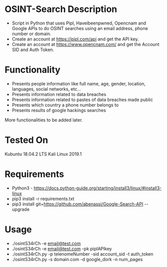 # OSINT-Search Description
- Script in Python that uses Pipl, Haveibeenpwned, Opencnam and Google APIs to do OSINT searches using an email address, phone number or domain.
- Create an account at https://pipl.com/api and get the API key.
- Create an account at https://www.opencnam.com/ and get the Account SID and Auth Token.

# Functionality

- Presents people information like full name, age, gender, location, languages, social networks, etc...
- Presents information related to data breaches
- Presents information related to pastes of data breaches made public
- Presents which country a phone number belongs to
- Presents results of google hackings searches

More functionalities to be added later.

# Tested On
Kubuntu 18.04.2 LTS
Kali Linux 2019.1

# Requirements

- Python3 - https://docs.python-guide.org/starting/install3/linux/#install3-linux
- pip3 install -r requirements.txt
- pip3 install git+https://github.com/abenassi/Google-Search-API --upgrade

# Usage

- ./osintS34rCh -e email@test.com
- ./osintS34rCh -e email@test.com -pk piplAPIkey
- ./osintS34rCh.py -p telenomeNumber -sid account_sid -t auth_token
- ./osintS34rCh.py -s domain.com -d google_dork -n num_pages
